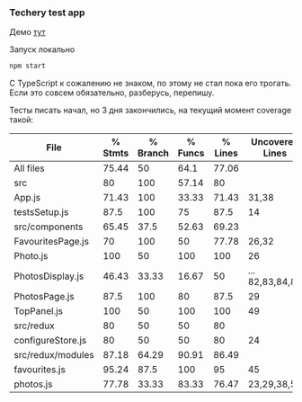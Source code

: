 ### Techery test app

Демо [тут](https://psakalo.github.io/techery_app/)

Запуск локально
```sh
npm start
```

С TypeScript к сожалению не знаком, по этому не стал пока его трогать. Если это совсем обязательно, разберусь, перепишу.

Тесты писать начал, но 3 дня закончились, на текущий момент coverage такой:

File                |  % Stmts | % Branch |  % Funcs |  % Lines |Uncovered Lines |
--------------------|----------|----------|----------|----------|----------------|
All files           |    75.44 |       50 |     64.1 |    77.06 |                |
 src                |       80 |      100 |    57.14 |       80 |                |
  App.js            |    71.43 |      100 |    33.33 |    71.43 |          31,38 |
  testsSetup.js     |     87.5 |      100 |       75 |     87.5 |             14 |
 src/components     |    65.45 |     37.5 |    52.63 |    69.23 |                |
  FavouritesPage.js |       70 |      100 |       50 |    77.78 |          26,32 |
  Photo.js          |      100 |       50 |      100 |      100 |             26 |
  PhotosDisplay.js  |    46.43 |    33.33 |    16.67 |       50 |... 82,83,84,86 |
  PhotosPage.js     |     87.5 |      100 |       80 |     87.5 |             29 |
  TopPanel.js       |      100 |       50 |      100 |      100 |             49 |
 src/redux          |       80 |       50 |       50 |       80 |                |
  configureStore.js |       80 |       50 |       50 |       80 |             24 |
 src/redux/modules  |    87.18 |    64.29 |    90.91 |    86.49 |                |
  favourites.js     |    95.24 |     87.5 |      100 |       95 |             45 |
  photos.js         |    77.78 |    33.33 |    83.33 |    76.47 |    23,29,38,59 |
